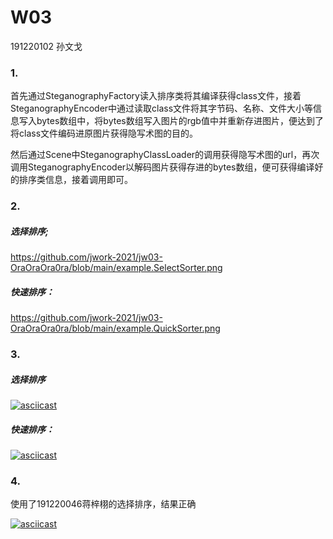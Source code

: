 # W03

191220102    孙文戈





### 1.

首先通过SteganographyFactory读入排序类将其编译获得class文件，接着SteganographyEncoder中通过读取class文件将其字节码、名称、文件大小等信息写入bytes数组中，将bytes数组写入图片的rgb值中并重新存进图片，便达到了将class文件编码进原图片获得隐写术图的目的。

然后通过Scene中SteganographyClassLoader的调用获得隐写术图的url，再次调用SteganographyEncoder以解码图片获得存进的bytes数组，便可获得编译好的排序类信息，接着调用即可。



### 2.

##### 选择排序;

https://github.com/jwork-2021/jw03-OraOraOra0ra/blob/main/example.SelectSorter.png

##### 快速排序：

https://github.com/jwork-2021/jw03-OraOraOra0ra/blob/main/example.QuickSorter.png





### 3.

##### 选择排序

[![asciicast](https://asciinema.org/a/vLXlEZavS2E9lsRBP2PDjUSBp.svg)](https://asciinema.org/a/vLXlEZavS2E9lsRBP2PDjUSBp)

##### 快速排序：

[![asciicast](https://asciinema.org/a/Ydwoh5t8HnOQFspIIK7hram3N.svg)](https://asciinema.org/a/Ydwoh5t8HnOQFspIIK7hram3N)





### 4.

使用了191220046蒋梓栩的选择排序，结果正确

[![asciicast](https://asciinema.org/a/XuOqPNPFlb0YtlZrd0PqgpfQ8.svg)](https://asciinema.org/a/XuOqPNPFlb0YtlZrd0PqgpfQ8)

